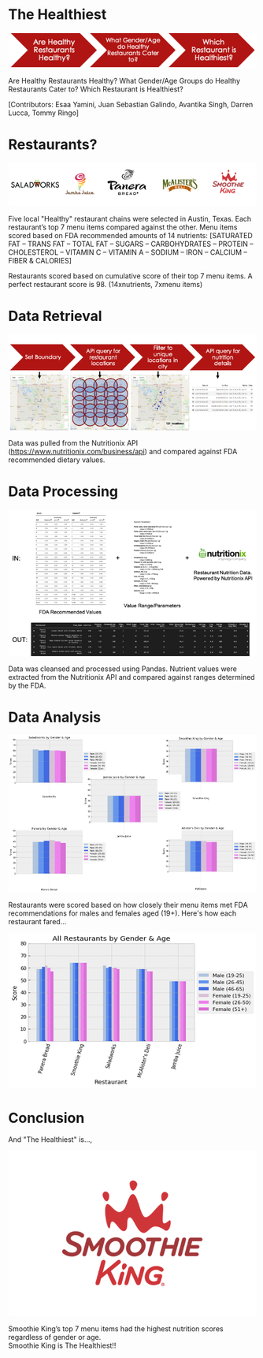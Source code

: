 # **The Healthiest**

![Images](Images/Picture2.png)

Are Healthy Restaurants Healthy? 
What Gender/Age Groups do Healthy Restaurants Cater to?
Which Restaurant is Healthiest?

[Contributors: Esaa Yamini, Juan Sebastian Galindo, Avantika Singh, Darren Lucca, Tommy Ringo]

# **Restaurants?**

![Images](Images/Picture1.png)

Five local "Healthy" restaurant chains were selected in Austin, Texas.
Each restaurant’s top 7 menu items compared against the other.
Menu items scored based on FDA recommended amounts of 14 nutrients:
  [SATURATED FAT – TRANS FAT – TOTAL FAT – SUGARS – CARBOHYDRATES – PROTEIN – CHOLESTEROL – VITAMIN C – VITAMIN A – SODIUM – IRON – CALCIUM – FIBER & CALORIES]
  
Restaurants scored based on cumulative score of their top 7 menu items.  A perfect restaurant score is 98. (14xnutrients, 7xmenu items) 


# **Data Retrieval**

![Images](Images/Picture3.png)

Data was pulled from the Nutritionix API (https://www.nutritionix.com/business/api) and compared against FDA recommended dietary values.


# **Data Processing**

![Images](Images/Picture5.png)

Data was cleansed and processed using Pandas. Nutrient values were extracted from the Nutritionix API and compared against ranges determined by the FDA.


# **Data Analysis**

![Images](Images/Picture6.png)

Restaurants were scored based on how closely their menu items met FDA recommendations for males and females aged (19+). Here's how each restaurant fared...


![Images](Images/Picture7.png)

# **Conclusion**

And "The Healthiest" is..., 

![Images](Images/Picture8.png)

Smoothie King’s top 7 menu items had the highest nutrition scores regardless of gender or age.  
Smoothie King is The Healthiest!!



